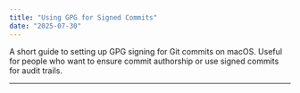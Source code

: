 ```yaml
---
title: "Using GPG for Signed Commits"
date: "2025-07-30"
---
```


A short guide to setting up GPG signing for Git commits on macOS. Useful for people who want to ensure commit authorship or use signed commits for audit trails.

---
